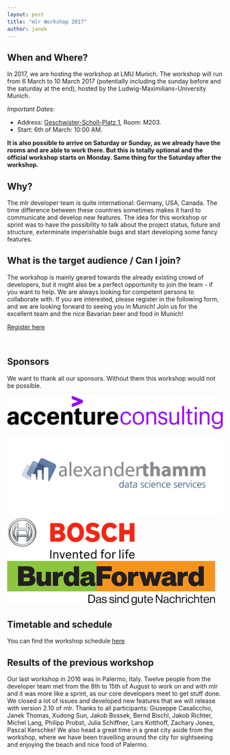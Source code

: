 ```yaml
---
layout: post
title: "mlr Workshop 2017"
author: janek
---
```


## When and Where?

In 2017, we are hosting the workshop at LMU Munich. The workshop will run from 6 March to 10 March 2017 (potentially including the sunday before and the saturday at the end), hosted by the Ludwig-Maximilians-University Munich.

*Important Dates:*

* Address: [Geschwister-Scholl-Platz 1](https://goo.gl/maps/qZtJHsjQcMw), Room: M203.
* Start: 6th of March: 10:00 AM.

**It is also possible to arrive on Saturday or Sunday, as we already have the rooms and are able to work there. But this is totally optional and the official workshop starts on Monday. Same thing for the Saturday after the workshop.**

<!--more-->

## Why? 

The mlr developer team is quite international: Germany, USA, Canada. The time difference between these countries sometimes makes it hard to communicate and develop new features. The idea for this workshop or sprint was to have the possibility to talk about the project status, future and structure, exterminate imperishable bugs and start developing some fancy features.

## What is the target audience / Can I join?

The workshop is mainly geared towards the already existing crowd of developers, but it might also be a perfect opportunity to join the team - if you want to help. We are always looking for competent persons to collaborate with. 
If you are interested, please register in the following form, and we are looking forward to seeing you in Munich! Join us for the excellent team and the nice Bavarian beer and food in Munich!


<a class="typeform-share button" href="https://janek4.typeform.com/to/zCUYc8" data-mode="1" target="_blank">Register here</a>
<script>(function(){var qs,js,q,s,d=document,gi=d.getElementById,ce=d.createElement,gt=d.getElementsByTagName,id='typef_orm',b='https://s3-eu-west-1.amazonaws.com/share.typeform.com/';if(!gi.call(d,id)){js=ce.call(d,'script');js.id=id;js.src=b+'share.js';q=gt.call(d,'script')[0];q.parentNode.insertBefore(js,q)}id=id+'_';if(!gi.call(d,id)){qs=ce.call(d,'link');qs.rel='stylesheet';qs.id=id;qs.href=b+'share-button.css';s=gt.call(d,'head')[0];s.appendChild(qs,s)}})()</script>

<br>

## Sponsors

We want to thank all our sponsors. Without them this workshop would not be possible.

![graphic](../images/2017-02-13-mlr-workshop/accenture.PNG "Accenture")

![graphic](../images/2017-02-13-mlr-workshop/alexanderthamm.png "alexanderthamm")
![graphic](../images/2017-02-13-mlr-workshop/bosch.png "BOSCH")
![graphic](../images/2017-02-13-mlr-workshop/burdaforward.png "BurdaForward")


## Timetable and schedule

You can find the workshop schedule [here](https://docs.google.com/spreadsheets/d/1lsdcxIdoz1acxwKScXjmhNmGgQyH2dDkN04h1HRxAYo/edit?usp=sharing)

## Results of the previous workshop

Our last workshop in 2016 was in Palermo, Italy. Twelve people from the developer team met from the 8th to 15th of August to work on and with mlr and it was more like a sprint, as our core developers meet to get stuff done. We closed a lot of issues and developed new features that we will release with version 2.10 of mlr. 
Thanks to all participants: Giuseppe Casalicchio, Janek Thomas, Xudong Sun, Jakob Bossek, Bernd Bischl, Jakob Richter, Michel Lang, Philipp Probst, Julia Schiffner, Lars Kotthoff, Zachary Jones, Pascal Kerschke!
We also head a great time in a great city aside from the workshop, where we have been travelling around the city for sightseeing and enjoying the beach and nice food of Palermo.
